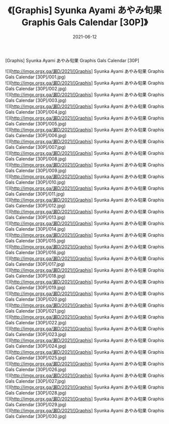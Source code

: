 ﻿---
layout: post
title:  《[Graphis] Syunka Ayami あやみ旬果 Graphis Gals Calendar [30P]》
date:   2021-06-12
img: http://imgx.orgx.ga/漏D/2021/[Graphis] Syunka Ayami あやみ旬果 Graphis Gals Calendar [30P]/000.jpg
categories: [美女, 清纯, 唯美]
---

[Graphis] Syunka Ayami あやみ旬果 Graphis Gals Calendar [30P]

  ![](http://imgx.orgx.ga/漏D/2021/[Graphis] Syunka Ayami あやみ旬果 Graphis Gals Calendar [30P]/001.jpg) <br> ![](http://imgx.orgx.ga/漏D/2021/[Graphis] Syunka Ayami あやみ旬果 Graphis Gals Calendar [30P]/002.jpg) <br> ![](http://imgx.orgx.ga/漏D/2021/[Graphis] Syunka Ayami あやみ旬果 Graphis Gals Calendar [30P]/003.jpg) <br> ![](http://imgx.orgx.ga/漏D/2021/[Graphis] Syunka Ayami あやみ旬果 Graphis Gals Calendar [30P]/004.jpg) <br> ![](http://imgx.orgx.ga/漏D/2021/[Graphis] Syunka Ayami あやみ旬果 Graphis Gals Calendar [30P]/005.jpg) <br> ![](http://imgx.orgx.ga/漏D/2021/[Graphis] Syunka Ayami あやみ旬果 Graphis Gals Calendar [30P]/006.jpg) <br> ![](http://imgx.orgx.ga/漏D/2021/[Graphis] Syunka Ayami あやみ旬果 Graphis Gals Calendar [30P]/007.jpg) <br> ![](http://imgx.orgx.ga/漏D/2021/[Graphis] Syunka Ayami あやみ旬果 Graphis Gals Calendar [30P]/008.jpg) <br> ![](http://imgx.orgx.ga/漏D/2021/[Graphis] Syunka Ayami あやみ旬果 Graphis Gals Calendar [30P]/009.jpg) <br> ![](http://imgx.orgx.ga/漏D/2021/[Graphis] Syunka Ayami あやみ旬果 Graphis Gals Calendar [30P]/010.jpg) <br> ![](http://imgx.orgx.ga/漏D/2021/[Graphis] Syunka Ayami あやみ旬果 Graphis Gals Calendar [30P]/011.jpg) <br> ![](http://imgx.orgx.ga/漏D/2021/[Graphis] Syunka Ayami あやみ旬果 Graphis Gals Calendar [30P]/012.jpg) <br> ![](http://imgx.orgx.ga/漏D/2021/[Graphis] Syunka Ayami あやみ旬果 Graphis Gals Calendar [30P]/013.jpg) <br> ![](http://imgx.orgx.ga/漏D/2021/[Graphis] Syunka Ayami あやみ旬果 Graphis Gals Calendar [30P]/014.jpg) <br> ![](http://imgx.orgx.ga/漏D/2021/[Graphis] Syunka Ayami あやみ旬果 Graphis Gals Calendar [30P]/015.jpg) <br> ![](http://imgx.orgx.ga/漏D/2021/[Graphis] Syunka Ayami あやみ旬果 Graphis Gals Calendar [30P]/016.jpg) <br> ![](http://imgx.orgx.ga/漏D/2021/[Graphis] Syunka Ayami あやみ旬果 Graphis Gals Calendar [30P]/017.jpg) <br> ![](http://imgx.orgx.ga/漏D/2021/[Graphis] Syunka Ayami あやみ旬果 Graphis Gals Calendar [30P]/018.jpg) <br> ![](http://imgx.orgx.ga/漏D/2021/[Graphis] Syunka Ayami あやみ旬果 Graphis Gals Calendar [30P]/019.jpg) <br> ![](http://imgx.orgx.ga/漏D/2021/[Graphis] Syunka Ayami あやみ旬果 Graphis Gals Calendar [30P]/020.jpg) <br> ![](http://imgx.orgx.ga/漏D/2021/[Graphis] Syunka Ayami あやみ旬果 Graphis Gals Calendar [30P]/021.jpg) <br> ![](http://imgx.orgx.ga/漏D/2021/[Graphis] Syunka Ayami あやみ旬果 Graphis Gals Calendar [30P]/022.jpg) <br> ![](http://imgx.orgx.ga/漏D/2021/[Graphis] Syunka Ayami あやみ旬果 Graphis Gals Calendar [30P]/023.jpg) <br> ![](http://imgx.orgx.ga/漏D/2021/[Graphis] Syunka Ayami あやみ旬果 Graphis Gals Calendar [30P]/024.jpg) <br> ![](http://imgx.orgx.ga/漏D/2021/[Graphis] Syunka Ayami あやみ旬果 Graphis Gals Calendar [30P]/025.jpg) <br> ![](http://imgx.orgx.ga/漏D/2021/[Graphis] Syunka Ayami あやみ旬果 Graphis Gals Calendar [30P]/026.jpg) <br> ![](http://imgx.orgx.ga/漏D/2021/[Graphis] Syunka Ayami あやみ旬果 Graphis Gals Calendar [30P]/027.jpg) <br> ![](http://imgx.orgx.ga/漏D/2021/[Graphis] Syunka Ayami あやみ旬果 Graphis Gals Calendar [30P]/028.jpg) <br> ![](http://imgx.orgx.ga/漏D/2021/[Graphis] Syunka Ayami あやみ旬果 Graphis Gals Calendar [30P]/029.jpg) <br> ![](http://imgx.orgx.ga/漏D/2021/[Graphis] Syunka Ayami あやみ旬果 Graphis Gals Calendar [30P]/030.jpg) <br>